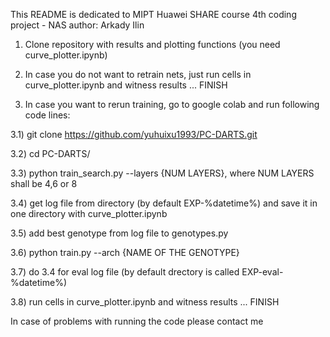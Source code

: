 This README is dedicated to MIPT Huawei SHARE course 4th coding project - NAS
author: Arkady Ilin

1) Clone repository with results and plotting functions (you need curve_plotter.ipynb)

2) In case you do not want to retrain nets, just run cells in curve_plotter.ipynb and witness results ... FINISH

3) In case you want to rerun training, go to google colab and run following code lines:

3.1) git clone https://github.com/yuhuixu1993/PC-DARTS.git

3.2) cd PC-DARTS/

3.3) python train_search.py --layers {NUM LAYERS}, where NUM LAYERS shall be 4,6 or 8

3.4) get log file from directory (by default EXP-%datetime%) and save it in one directory with curve_plotter.ipynb

3.5) add best genotype from log file to genotypes.py

3.6) python train.py --arch {NAME OF THE GENOTYPE}

3.7) do 3.4 for eval log file (by default drectory is called EXP-eval-%datetime%)

3.8) run cells in curve_plotter.ipynb and witness results ... FINISH

In case of problems with running the code please contact me
